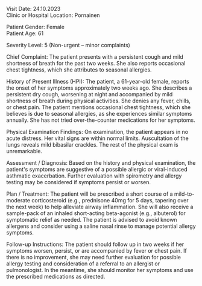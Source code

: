 Visit Date: 24.10.2023  
Clinic or Hospital Location: Pornainen  

Patient Gender: Female  
Patient Age: 61  

Severity Level: 5 (Non-urgent – minor complaints)

Chief Complaint: The patient presents with a persistent cough and mild shortness of breath for the past two weeks. She also reports occasional chest tightness, which she attributes to seasonal allergies.

History of Present Illness (HPI): The patient, a 61-year-old female, reports the onset of her symptoms approximately two weeks ago. She describes a persistent dry cough, worsening at night and accompanied by mild shortness of breath during physical activities. She denies any fever, chills, or chest pain. The patient mentions occasional chest tightness, which she believes is due to seasonal allergies, as she experiences similar symptoms annually. She has not tried over-the-counter medications for her symptoms.

Physical Examination Findings: On examination, the patient appears in no acute distress. Her vital signs are within normal limits. Auscultation of the lungs reveals mild bibasilar crackles. The rest of the physical exam is unremarkable.

Assessment / Diagnosis: Based on the history and physical examination, the patient's symptoms are suggestive of a possible allergic or viral-induced asthmatic exacerbation. Further evaluation with spirometry and allergy testing may be considered if symptoms persist or worsen.

Plan / Treatment: The patient will be prescribed a short course of a mild-to-moderate corticosteroid (e.g., prednisone 40mg for 5 days, tapering over the next week) to help alleviate airway inflammation. She will also receive a sample-pack of an inhaled short-acting beta-agonist (e.g., albuterol) for symptomatic relief as needed. The patient is advised to avoid known allergens and consider using a saline nasal rinse to manage potential allergy symptoms.

Follow-up Instructions: The patient should follow up in two weeks if her symptoms worsen, persist, or are accompanied by fever or chest pain. If there is no improvement, she may need further evaluation for possible allergy testing and consideration of a referral to an allergist or pulmonologist. In the meantime, she should monitor her symptoms and use the prescribed medications as directed.